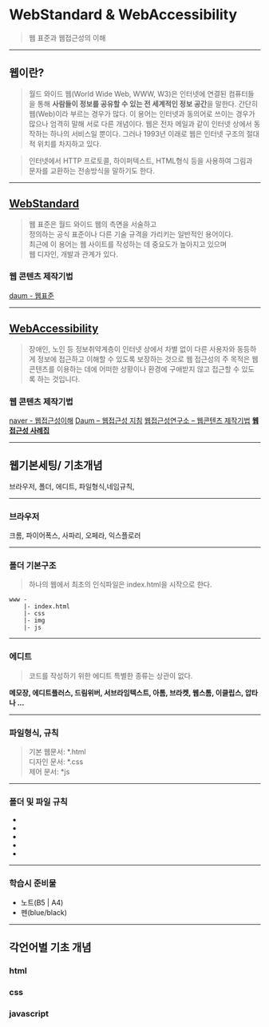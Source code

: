 
# WebStandard & WebAccessibility
> 웹 표준과 웹접근성의 이해

___
## 웹이란?
> 월드 와이드 웹(World Wide Web, WWW, W3)은 인터넷에 연결된 컴퓨터들을 통해 **사람들이 정보를 공유할 수 있는 전 세계적인 정보 공간**을 말한다. 간단히 웹(Web)이라 부르는 경우가 많다. 이 용어는 인터넷과 동의어로 쓰이는 경우가 많으나 엄격히 말해 서로 다른 개념이다. 웹은 전자 메일과 같이 인터넷 상에서 동작하는 하나의 서비스일 뿐이다. 그러나 1993년 이래로 웹은 인터넷 구조의 절대적 위치를 차지하고 있다.

> 인터넷에서 HTTP 프로토콜, 하이퍼텍스트, HTML형식 등을 사용하여 그림과 문자를 교환하는 전송방식을 말하기도 한다.

___
## [WebStandard](./md_pdf/webStandard.md)
> 웹 표준은 월드 와이드 웹의 측면을 서술하고 <br> 정의하는 공식 표준이나 다른 기술 규격을 가리키는 일반적인 용어이다. <br> 최근에 이 용어는 웹 사이트를 작성하는 데 중요도가 높아지고 있으며 <br> 웹 디자인, 개발과 관계가 있다.

### 웹 콘텐츠 제작기법
[daum - 웹표준](http://darum.daum.net)

___
## [WebAccessibility](./md_pdf/accessibility.md)
> 장애인, 노인 등 정보취약계층이 인터넷 상에서 차별 없이
> 다른 사용자와 동등하게 정보에 접근하고 이해할 수 있도록 보장하는 것으로 웹 접근성의 주 목적은 웹 콘텐츠를 이용하는 데에 어떠한 상황이나 환경에 구애받지 않고 접근할 수 있도록 하는 것입니다.

### 웹 콘텐츠 제작기법
[naver - 웹접근성이해](http://nuli.navercorp.com/sharing/a11y/awareness)
[Daum – 웹접근성 지침](http://darum.daum.net/accessibility/pc)
[웹접근성연구소 – 웹콘텐츠 제작기법](http://www.wah.or.kr/Participation/guide.asp)
[**웹접근성 사례집**](http://www.wah.or.kr/_Upload/pds2/WAI-ARIA%20%EC%82%AC%EB%A1%80%EC%A7%91(%EC%98%A8%EB%9D%BC%EC%9D%B8%ED%8C%90).pdf)

___
## 웹기본세팅/ 기초개념
브라우저, 폴더, 에디트, 파일형식,네임규칙,  
___
### 브라우저
크롬, 파이어폭스, 사파리, 오페라, 익스플로러

___
### 폴더 기본구조
> 하나의 웹에서 최초의 인식파일은 index.html을 시작으로 한다.
```
www -
    |- index.html
    |- css
    |- img
    |- js
```

___
### 에디트
> 코드를 작성하기 위한 에디트 특별한 종류는 상관이 없다.

**메모장, 에디트플러스, 드림위버, 서브라임텍스트, 아톰, 브라켓, 웹스톰, 이클립스, 압타나 ...**

___
### 파일형식, 규칙
>기본 웹문서: *.html    
디자인 문서: *.css   
제어 문서: *js    

___
### 폴더 및 파일 규칙
*
*
*
*
*

___
### 학습시 준비물
* 노트(B5 | A4)
* 펜(blue/black)

___
## 각언어별 기초 개념

### html
### css
### javascript